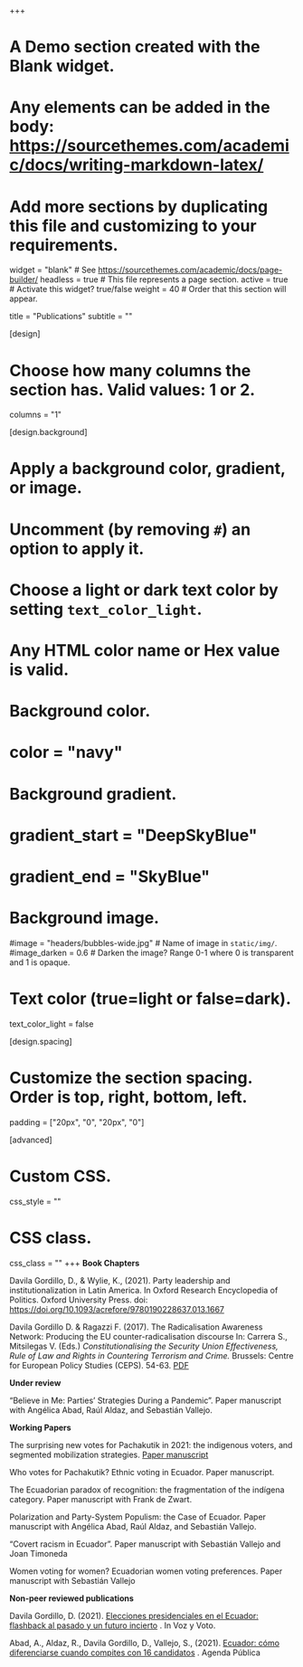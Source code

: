 +++
# A Demo section created with the Blank widget.
# Any elements can be added in the body: https://sourcethemes.com/academic/docs/writing-markdown-latex/
# Add more sections by duplicating this file and customizing to your requirements.

widget = "blank"  # See https://sourcethemes.com/academic/docs/page-builder/
headless = true  # This file represents a page section.
active = true  # Activate this widget? true/false
weight = 40  # Order that this section will appear.

title = "Publications"
subtitle = ""


[design]
  # Choose how many columns the section has. Valid values: 1 or 2.
  columns = "1"

[design.background]
  # Apply a background color, gradient, or image.
  #   Uncomment (by removing `#`) an option to apply it.
  #   Choose a light or dark text color by setting `text_color_light`.
  #   Any HTML color name or Hex value is valid.

  # Background color.
  # color = "navy"
  
  # Background gradient.
  # gradient_start = "DeepSkyBlue"
  # gradient_end = "SkyBlue"
  
  # Background image.
  #image = "headers/bubbles-wide.jpg"  # Name of image in `static/img/`.
  #image_darken = 0.6  # Darken the image? Range 0-1 where 0 is transparent and 1 is opaque.

  # Text color (true=light or false=dark).
  text_color_light = false

[design.spacing]
  # Customize the section spacing. Order is top, right, bottom, left.
  padding = ["20px", "0", "20px", "0"]

[advanced]
 # Custom CSS. 
 css_style = ""
 
 # CSS class.
 css_class = ""
+++
**Book Chapters**

Davila Gordillo, D., & Wylie, K., (2021). Party leadership and institutionalization in Latin America. In Oxford Research Encyclopedia of Politics. Oxford University Press. doi: https://doi.org/10.1093/acrefore/9780190228637.013.1667

Davila Gordillo D. & Ragazzi F. (2017). The Radicalisation Awareness Network: Producing the EU counter-radicalisation discourse In: Carrera S., Mitsilegas V. (Eds.) <em>Constitutionalising the Security Union Effectiveness, Rule of Law and Rights in Countering Terrorism and Crime.</em> Brussels: Centre for European Policy Studies (CEPS). 54-63.
[PDF](http://arxiv.org/pdf/1512.04133v1)

**Under review**

“Believe in Me: Parties’ Strategies During a Pandemic”. Paper manuscript with Angélica Abad, Raúl Aldaz, and Sebastián Vallejo. 

**Working Papers**

The surprising new votes for Pachakutik in 2021: the indigenous voters, and segmented mobilization strategies. [Paper manuscript](https://www.ucis.pitt.edu/clas/content/charlemos) 

Who votes for Pachakutik? Ethnic voting in Ecuador. Paper manuscript.

The Ecuadorian paradox of recognition: the fragmentation of the indígena category. Paper manuscript with Frank de Zwart.

Polarization and Party-System Populism: the Case of Ecuador. Paper manuscript with Angélica Abad, Raúl Aldaz, and Sebastián Vallejo.

“Covert racism in Ecuador”. Paper manuscript with Sebastián Vallejo and Joan Timoneda

Women voting for women? Ecuadorian women voting preferences. Paper manuscript with Sebastián Vallejo

**Non-peer reviewed publications**

Davila Gordillo, D. (2021). [Elecciones presidenciales en el Ecuador: flashback al pasado y un futuro incierto](https://www.vozyvoto.com.mx/Leer/314Flashback-al-pasado-y-futuro-incierto) . In Voz y Voto. 

Abad, A., Aldaz, R., Davila Gordillo, D., Vallejo, S., (2021). [Ecuador: cómo diferenciarse cuando compites con 16 candidatos](https://agendapublica.es/ecuador-como-diferenciarse-cuando-compites-con-16-candidatos/) . Agenda Pública 


